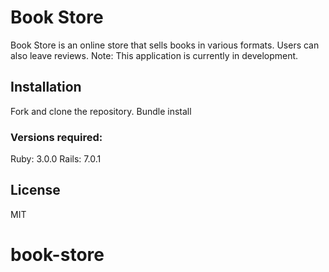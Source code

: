 
# Book Store

Book Store is an online store that sells books in various formats. Users can also leave reviews.
Note: This application is currently in development.

## Installation

Fork and clone the repository. 
Bundle install

### Versions required:
Ruby: 3.0.0
Rails: 7.0.1


## License
MIT

# book-store

